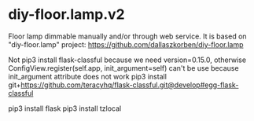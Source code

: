 # diy-floor.lamp.v2
Floor lamp dimmable manually and/or through web service. It is based on "diy-floor.lamp" project: https://github.com/dallaszkorben/diy-floor.lamp


Not pip3 install flask-classful because we need version=0.15.0, otherwise ConfigView.register(self.app, init_argument=self) can't be use because init_argument attribute does not work
pip3 install git+https://github.com/teracyhq/flask-classful.git@develop#egg-flask-classful

pip3 install flask
pip3 install tzlocal